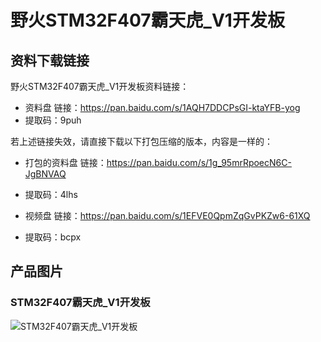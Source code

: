 []()

# 野火STM32F407霸天虎_V1开发板

## 资料下载链接
野火STM32F407霸天虎_V1开发板资料链接：
* 资料盘 链接：https://pan.baidu.com/s/1AQH7DDCPsGI-ktaYFB-yog 
* 提取码：9puh 



若上述链接失效，请直接下载以下打包压缩的版本，内容是一样的：

* 打包的资料盘 链接：https://pan.baidu.com/s/1g_95mrRpoecN6C-JgBNVAQ 
* 提取码：4lhs 




* 视频盘 链接：https://pan.baidu.com/s/1EFVE0QpmZqGvPKZw6-61XQ 
* 提取码：bcpx 


## 产品图片
### STM32F407霸天虎_V1开发板
![STM32F407霸天虎_V1开发板](https://raw.githubusercontent.com/wiki/Embdefire/products/images/STM32系列产品/STM32F407霸天虎_V1开发板/STM32F407霸天虎_V1开发板.jpg)
